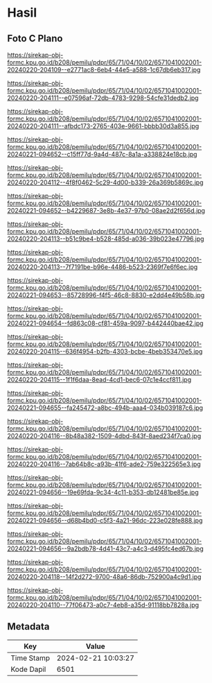 # Hasil

## Foto C Plano

https://sirekap-obj-formc.kpu.go.id/b208/pemilu/pdpr/65/71/04/10/02/6571041002001-20240220-204109--e2771ac8-6eb4-44e5-a588-1c67db6eb317.jpg

https://sirekap-obj-formc.kpu.go.id/b208/pemilu/pdpr/65/71/04/10/02/6571041002001-20240220-204111--e07596af-72db-4783-9298-54cfe31dedb2.jpg

https://sirekap-obj-formc.kpu.go.id/b208/pemilu/pdpr/65/71/04/10/02/6571041002001-20240220-204111--afbdc173-2765-403e-9661-bbbb30d3a855.jpg

https://sirekap-obj-formc.kpu.go.id/b208/pemilu/pdpr/65/71/04/10/02/6571041002001-20240221-094652--c15ff77d-9a4d-487c-8a1a-a338824e18cb.jpg

https://sirekap-obj-formc.kpu.go.id/b208/pemilu/pdpr/65/71/04/10/02/6571041002001-20240220-204112--4f8f0462-5c29-4d00-b339-26a369b5869c.jpg

https://sirekap-obj-formc.kpu.go.id/b208/pemilu/pdpr/65/71/04/10/02/6571041002001-20240221-094652--b4229687-3e8b-4e37-97b0-08ae2d2f656d.jpg

https://sirekap-obj-formc.kpu.go.id/b208/pemilu/pdpr/65/71/04/10/02/6571041002001-20240220-204113--b51c9be4-b528-485d-a036-39b023e47796.jpg

https://sirekap-obj-formc.kpu.go.id/b208/pemilu/pdpr/65/71/04/10/02/6571041002001-20240220-204113--7f7191be-b96e-4486-b523-2369f7e6f6ec.jpg

https://sirekap-obj-formc.kpu.go.id/b208/pemilu/pdpr/65/71/04/10/02/6571041002001-20240221-094653--85728996-f4f5-46c8-8830-e2dd4e49b58b.jpg

https://sirekap-obj-formc.kpu.go.id/b208/pemilu/pdpr/65/71/04/10/02/6571041002001-20240221-094654--fd863c08-cf81-459a-9097-b442440bae42.jpg

https://sirekap-obj-formc.kpu.go.id/b208/pemilu/pdpr/65/71/04/10/02/6571041002001-20240220-204115--636f4954-b2fb-4303-bcbe-4beb353470e5.jpg

https://sirekap-obj-formc.kpu.go.id/b208/pemilu/pdpr/65/71/04/10/02/6571041002001-20240220-204115--1f1f6daa-8ead-4cd1-bec6-07c1e4ccf811.jpg

https://sirekap-obj-formc.kpu.go.id/b208/pemilu/pdpr/65/71/04/10/02/6571041002001-20240221-094655--fa245472-a8bc-494b-aaa4-034b039187c6.jpg

https://sirekap-obj-formc.kpu.go.id/b208/pemilu/pdpr/65/71/04/10/02/6571041002001-20240220-204116--8b48a382-1509-4dbd-843f-8aed234f7ca0.jpg

https://sirekap-obj-formc.kpu.go.id/b208/pemilu/pdpr/65/71/04/10/02/6571041002001-20240220-204116--7ab64b8c-a93b-41f6-ade2-759e322565e3.jpg

https://sirekap-obj-formc.kpu.go.id/b208/pemilu/pdpr/65/71/04/10/02/6571041002001-20240221-094656--19e69fda-9c34-4c11-b353-db12481be85e.jpg

https://sirekap-obj-formc.kpu.go.id/b208/pemilu/pdpr/65/71/04/10/02/6571041002001-20240221-094656--d68b4bd0-c5f3-4a21-96dc-223e028fe888.jpg

https://sirekap-obj-formc.kpu.go.id/b208/pemilu/pdpr/65/71/04/10/02/6571041002001-20240221-094656--9a2bdb78-4d41-43c7-a4c3-d495fc4ed67b.jpg

https://sirekap-obj-formc.kpu.go.id/b208/pemilu/pdpr/65/71/04/10/02/6571041002001-20240220-204118--14f2d272-9700-48a6-86db-752900a4c9d1.jpg

https://sirekap-obj-formc.kpu.go.id/b208/pemilu/pdpr/65/71/04/10/02/6571041002001-20240220-204110--77f06473-a0c7-4eb8-a35d-91118bb7828a.jpg


## Metadata

| Key        | Value               |
| ---------- | ------------------- |
| Time Stamp | 2024-02-21 10:03:27 |
| Kode Dapil | 6501                |



